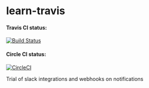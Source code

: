 # learn-travis 

#### Travis CI status:

[![Build Status](https://travis-ci.org/molcay/learn-travis.svg?branch=master)](https://travis-ci.org/molcay/learn-travis)

#### Circle CI status:

[![CircleCI](https://circleci.com/gh/molcay/learn-travis.svg?style=svg)](https://circleci.com/gh/molcay/learn-travis)

Trial of slack integrations and webhooks on notifications
